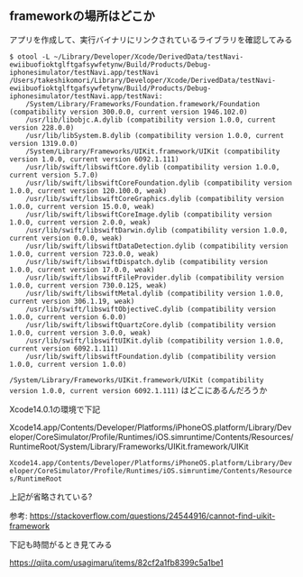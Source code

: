 ## frameworkの場所はどこか

アプリを作成して、実行バイナリにリンクされているライブラリを確認してみる

```
$ otool -L ~/Library/Developer/Xcode/DerivedData/testNavi-ewiibuofioktglftgafsywfetynw/Build/Products/Debug-iphonesimulator/testNavi.app/testNavi 
/Users/takeshikomori/Library/Developer/Xcode/DerivedData/testNavi-ewiibuofioktglftgafsywfetynw/Build/Products/Debug-iphonesimulator/testNavi.app/testNavi:
	/System/Library/Frameworks/Foundation.framework/Foundation (compatibility version 300.0.0, current version 1946.102.0)
	/usr/lib/libobjc.A.dylib (compatibility version 1.0.0, current version 228.0.0)
	/usr/lib/libSystem.B.dylib (compatibility version 1.0.0, current version 1319.0.0)
	/System/Library/Frameworks/UIKit.framework/UIKit (compatibility version 1.0.0, current version 6092.1.111)
	/usr/lib/swift/libswiftCore.dylib (compatibility version 1.0.0, current version 5.7.0)
	/usr/lib/swift/libswiftCoreFoundation.dylib (compatibility version 1.0.0, current version 120.100.0, weak)
	/usr/lib/swift/libswiftCoreGraphics.dylib (compatibility version 1.0.0, current version 15.0.0, weak)
	/usr/lib/swift/libswiftCoreImage.dylib (compatibility version 1.0.0, current version 2.0.0, weak)
	/usr/lib/swift/libswiftDarwin.dylib (compatibility version 1.0.0, current version 0.0.0, weak)
	/usr/lib/swift/libswiftDataDetection.dylib (compatibility version 1.0.0, current version 723.0.0, weak)
	/usr/lib/swift/libswiftDispatch.dylib (compatibility version 1.0.0, current version 17.0.0, weak)
	/usr/lib/swift/libswiftFileProvider.dylib (compatibility version 1.0.0, current version 730.0.125, weak)
	/usr/lib/swift/libswiftMetal.dylib (compatibility version 1.0.0, current version 306.1.19, weak)
	/usr/lib/swift/libswiftObjectiveC.dylib (compatibility version 1.0.0, current version 6.0.0)
	/usr/lib/swift/libswiftQuartzCore.dylib (compatibility version 1.0.0, current version 3.0.0, weak)
	/usr/lib/swift/libswiftUIKit.dylib (compatibility version 1.0.0, current version 6092.1.111)
	/usr/lib/swift/libswiftFoundation.dylib (compatibility version 1.0.0, current version 1.0.0)
```

`/System/Library/Frameworks/UIKit.framework/UIKit (compatibility version 1.0.0, current version 6092.1.111)` はどこにあるんだろうか

Xcode14.0.1の環境で下記

Xcode14.app/Contents/Developer/Platforms/iPhoneOS.platform/Library/Developer/CoreSimulator/Profile/Runtimes/iOS.simruntime/Contents/Resources/RuntimeRoot/System/Library/Frameworks/UIKit.framework/UIKit

`Xcode14.app/Contents/Developer/Platforms/iPhoneOS.platform/Library/Developer/CoreSimulator/Profile/Runtimes/iOS.simruntime/Contents/Resources/RuntimeRoot` 

上記が省略されている?

参考: https://stackoverflow.com/questions/24544916/cannot-find-uikit-framework


下記も時間がるとき見てみる

https://qiita.com/usagimaru/items/82cf2a1fb8399c5a1be1

